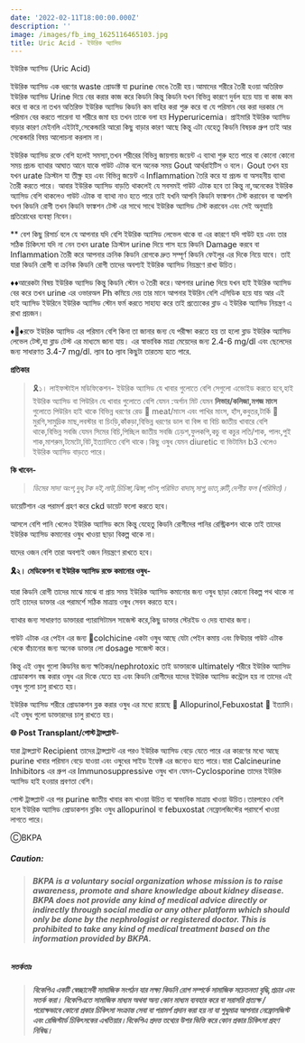 ```yaml
---
date: '2022-02-11T18:00:00.000Z'
description: ''
image: /images/fb_img_1625116465103.jpg
title: Uric Acid - ইউরিক অ্যাসিড
---
```





ইউরিক অ্যাসিড (Uric Acid)

ইউরিক অ্যাসিড এক ধরণের waste প্রোডাক্ট যা purine ভেঙে তৈরী হয়।আমাদের শরীরে তৈরী হওয়া অতিরিক্ত ইউরিক অ্যাসিড Urine দিয়ে বের করার কাজ করে কিডনি কিন্তু কিডনি যখন বিভিন্ন কারণে দুর্বল হয়ে যায় বা কাজ কম করে বা করে না তখন অতিরিক্ত ইউরিক অ্যাসিড কিডনি কম বাহির করা শুরু করে বা যে পরিমান বের করা দরকার সে পরিমান বের করতে পারেনা যা শরীরে জমা হয় তখন তাকে বলা হয় Hyperuricemia। প্রাইমারি ইউরিক অ্যাসিড বাড়ার কারণ মেইনলি এইটাই,সেকেন্ডারি আরো কিছু বাড়ার কারণ আছে কিন্তু এটা যেহেতু কিডনি বিষয়ক গ্রুপ তাই আর সেকেন্ডারি বিষয় আলোচনা করলাম না।

ইউরিক অ্যাসিড রক্তে বেশি হলেই সমস্যা,তখন শরীরের বিভিন্ন জায়গায় জয়েন্ট এ ব্যাথা শুরু হতে পারে বা কোনো কোনো সময় প্রচন্ড ব্যাথার আঘাত আনে যাকে গাউট এটাক বলে অনেক সময় Gout আর্থরাইটিস ও বলে। Gout তখন হয় যখন urate ক্রিস্টাল যা তীক্ষ্ণ হয় এবং বিভিন্ন জয়েন্ট এ Inflammation তৈরি করে যা প্রচন্ড বা অসহনীয় ব্যাথা তৈরী করতে পারে। আবার ইউরিক অ্যাসিড বাড়তি থাকলেই যে সবসমই গাউট এটাক হবে তা কিন্তু না,অনেকের ইউরিক অ্যাসিড বেশি থাকলেও গাউট এটাক বা ব্যাথা নাও হতে পারে তাই যখনি আপনি কিডনি ফাঙ্কশন টেস্ট করাবেন বা আপনি যখন কিডনি রোগী তখন কিডনি ফাঙ্কশন টেস্ট এর সাথে সাথে ইউরিক অ্যাসিড টেস্ট করাবেন এবং সেই অনুযায়ি প্রতিরোধের ব্যবস্থা নিবেন।

\** বেশ কিছু রিসার্চ বলে যে আপনার যদি বেশি ইউরিক অ্যাসিড লেভেল থাকে বা এর কারণে যদি গাউট হয় এবং তার সঠিক চিকিৎসা যদি না নেন তখন urate ক্রিস্টাল urine দিয়ে পাস হয়ে কিডনি Damage করবে বা Inflammation তৈরী করে আপনার ক্রনিক কিডনি রোগকে দ্রুত সম্পূর্ণ কিডনি ফেইলুর এর দিকে নিয়ে যাবে। তাই যারা কিডনি রোগী বা ক্রনিক কিডনি রোগী তাদের অবশ্যই ইউরিক অ্যাসিড নিয়ন্ত্রণে রাখা উচিত।

♦️♦️আরেকটা বিষয় ইউরিক অ্যাসিড কিন্তু কিডনি স্টোন ও তৈরী করে।আপনার urine দিয়ে যখন হাই ইউরিক অ্যাসিড বের করে তখন urine এর ওভারঅল Ph কমিয়ে দেয় তার মানে আপনার ইউরিন বেশি এসিডিক হয়ে যায় আর এই হাই অ্যাসিড ইউরিনে ইউরিক অ্যাসিড স্টোন ফর্ম করতে সাহায্য করে তাই প্রত্যেকের ব্লাড এ ইউরিক অ্যাসিড নিয়ন্ত্রণ এ রাখা প্রয়জন।

♦️🔸️♦️রক্তে ইউরিক অ্যাসিড এর পরিমান বেশি কিনা তা জানার জন্য যে পরীক্ষা করতে হয় তা হলো ব্লাড ইউরিক অ্যাসিড লেভেল টেস্ট,যা ব্লাড টেস্ট এর মাধ্যমে জানা যায়। এর স্বাভাবিক মাত্রা মেয়েদের জন্য 2.4-6 mg/dl এবং ছেলেদের জন্য সাধারণত 3.4-7 mg/dl. ল্যাব to ল্যাব কিছুটা তারতম্য হতে পারে.

**প্রতিকার**

> 🎗১। লাইফস্টাইল মডিফিকেশন- ইউরিক অ্যাসিড যে খাবার গুলোতে বেশি সেগুলো এভোইড করতে হবে,হাই ইউরিক অ্যাসিড বা পিউরিন যে খাবার গুলোতে বেশি যেমন :অর্গান মিট যেমন **লিভার/কলিজা,মগজ মাংস** গুলোতে পিউরিন হাই থাকে বিভিন্ন ধরণের রেড 🥩 meat/মাংস এবং পাখির মাংস, হাঁস,কবুতর,টার্কি 🦃 মুরগি,সামুদ্রিক মাছ,লবস্টার বা চিংড়ি,কাঁকড়া,বিভিন্ন ধরণের ডাল বা বিন্স বা বিচি জাতীয় খাবারে বেশি থাকে,বিভিন্ন সবজি যেমন সিমের বিচি,পিচ্ছিল জাতীয় সবজি ঢেড়শ,ফুলকপি,কচু বা কচুর লতি/শাক, পালং,পুই শাক,মাশরুম,টমেটো,বিট,ইত্যাদিতে বেশি থাকে।কিছু ওষুধ যেমন diuretic বা ভিটামিন b3 খেলেও ইউরিক অ্যাসিড বাড়তে পারে।

**কি খাবেন-**

> _ডিমের সাদা অংশ,দুধ,টক দই,লাউ,চিচিঙ্গা,ঝিঙ্গা,পটল,পরিমিত বাদাম,সাগু,ভাত,রুটি,দেশীয় ফল (পরিমিত)।_

ডায়েটিশান এর পরামর্শ গ্রহণ করে ckd ডায়েট ফলো করতে হবে।

আসলে বেশি পানি খেলেও ইউরিক অ্যাসিড কমে কিন্তু যেহেতু কিডনি রোগীদের পানির রেস্ট্রিকশন থাকে তাই তাদের ইউরিক অ্যাসিড কমানোর ওষুধ খাওয়া ছাড়া বিকল্প থাকে না।

যাদের ওজন বেশি তারা অবশ্যই ওজন নিয়ন্ত্রণে রাখতে হবে।

**🎗২। মেডিকেশন বা ইউরিক অ্যাসিড রক্তে কমানোর ওষুধ-**

যারা কিডনি রোগী তাদের মাঝে মাঝে বা প্রায় সময় ইউরিক অ্যাসিড কমানোর জন্য ওষুধ ছাড়া কোনো বিকল্প পথ থাকে না তাই তাদের ডাক্তার এর পরামর্শে সঠিক মাত্রায় ওষুধ সেবন করতে হবে।

ব্যাথার জন্য সাধারণত ডাক্তাররা প্যারাসিটামল সাজেস্ট করে,কিছু ডাক্তার স্টেরইড ও দেয় ব্যাথার জন্য।

গাউট এটাক এর পেইন এর জন্য 💊colchicine একটা ওষুধ আছে যেটা পেইন কমায় এবং ফিউচার গাউট এটাক থেকে বাঁচানোর জন্য অনেক ডাক্তার লো dosage সাজেস্ট করে।

কিন্তু এই ওষুধ গুলো কিডনির জন্য ক্ষতিকর/nephrotoxic তাই ডাক্তারকে ultimately শরীরে ইউরিক অ্যাসিড প্রোডাকশন বন্ধ করার ওষুধ এর দিকে যেতে হয় এবং কিডনি রোগীদের যাদের ইউরিক অ্যাসিড কন্ট্রোল হয় না তাদের এই ওষুধ গুলো চালু রাখতে হয়।

ইউরিক অ্যাসিড শরীরে প্রোডাকশন ব্লক করার ওষুধ এর মধ্যে রয়েছে 💊 Allopurinol,Febuxostat 💊 ইত্যাদি।এই ওষুধ গুলো ডাক্তারদের চালু রাখতে হয়।

**🌐 Post Transplant/পোস্ট ট্রান্সপ্লান্ট**-

যারা ট্রান্সপ্লান্ট Recipient তাদের ট্রান্সপ্লান্ট এর পরও ইউরিক অ্যাসিড বেড়ে যেতে পারে এর কারণের মধ্যে আছে purine খাবার পরিমান বেড়ে যাওয়া এবং ওষুধের সাইড ইফেক্ট এর জন্যেও হতে পারে।যারা Calcineurine Inhibitors এর গ্রুপ এর Immunosuppressive ওষুধ খান যেমন-Cyclosporine তাদের ইউরিক অ্যাসিড হাই হওয়ার প্রবণতা বেশি।

পোস্ট ট্রান্সপ্লান্ট এর পর purine জাতীয় খাবার কম খাওয়া উচিত বা স্বাভাবিক মাত্রায় খাওয়া উচিত।তারপরেও বেশি হলে ইউরিক অ্যাসিড প্রোডাকশন ব্লকিং ওষুধ allopurinol বা febuxostat নেফ্রোলজিস্টের পরামর্শে খাওয়া লাগতে পারে।

ⒸBKPA

##### **Caution:**

> ###### **BKPA is a voluntary social organization whose mission is to raise awareness, promote and share knowledge about kidney disease. BKPA does not provide any kind of medical advice directly or indirectly through social media or any other platform which should only be done by the nephrologist or registered doctor. This is prohibited to take any kind of medical treatment based on the information provided by BKPA.**

##### **সতর্কতাঃ**

> ###### **বিকেপিএ একটি স্বেচ্ছাসেবী সামাজিক সংগঠন যার লক্ষ্য কিডনি রোগ সম্পর্কে সামাজিক সচেতনতা বৃদ্ধি,প্রচার এবং সতর্ক করা। বিকেপিএতে সামাজিক মাধ্যম অথবা অন্য কোন মাধ্যম ব্যবহার করে বা সরাসরি প্রত্যক্ষ / পরোক্ষভাবে কোনো প্রকার চিকিৎসা সংক্রান্ত সেবা বা পরামর্শ প্রদান করা হয় না যা শুধুমাত্র আপনার নেফ্রোলজিস্ট এবং রেজিস্টার্ড চিকিৎসকের এখতিয়ার।বিকেপিএ প্রদত্ত তথ্যের উপর ভিত্তি করে কোন প্রকার চিকিৎসা গ্রহণ নিষিদ্ধ।**
